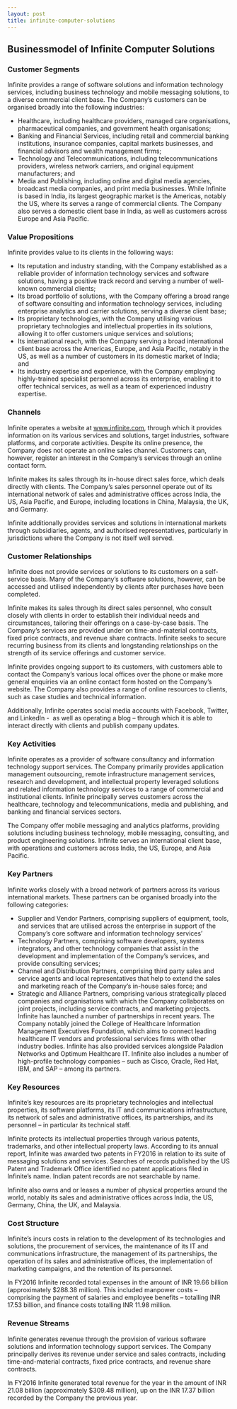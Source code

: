 ```yaml
---
layout: post
title: infinite-computer-solutions
---
```


Businessmodel of Infinite Computer Solutions
---------------------------------------------

### Customer Segments

Infinite provides a range of software solutions and information technology services, including business technology and mobile messaging solutions, to a diverse commercial client base. The Company’s customers can be organised broadly into the following industries:

 * Healthcare, including healthcare providers, managed care organisations, pharmaceutical companies, and government health organisations;
* Banking and Financial Services, including retail and commercial banking institutions, insurance companies, capital markets businesses, and financial advisors and wealth management firms;
* Technology and Telecommunications, including telecommunications providers, wireless network carriers, and original equipment manufacturers; and
* Media and Publishing, including online and digital media agencies, broadcast media companies, and print media businesses.
 While Infinite is based in India, its largest geographic market is the Americas, notably the US, where its serves a range of commercial clients. The Company also serves a domestic client base in India, as well as customers across Europe and Asia Pacific.

### Value Propositions

Infinite provides value to its clients in the following ways:

 * Its reputation and industry standing, with the Company established as a reliable provider of information technology services and software solutions, having a positive track record and serving a number of well-known commercial clients;
* Its broad portfolio of solutions, with the Company offering a broad range of software consulting and information technology services, including enterprise analytics and carrier solutions, serving a diverse client base;
* Its proprietary technologies, with the Company utilising various proprietary technologies and intellectual properties in its solutions, allowing it to offer customers unique services and solutions;
* Its international reach, with the Company serving a broad international client base across the Americas, Europe, and Asia Pacific, notably in the US, as well as a number of customers in its domestic market of India; and
* Its industry expertise and experience, with the Company employing highly-trained specialist personnel across its enterprise, enabling it to offer technical services, as well as a team of experienced industry expertise.
 ### Channels

Infinite operates a website at www.infinite.com, through which it provides information on its various services and solutions, target industries, software platforms, and corporate activities. Despite its online presence, the Company does not operate an online sales channel. Customers can, however, register an interest in the Company’s services through an online contact form.

Infinite makes its sales through its in-house direct sales force, which deals directly with clients. The Company’s sales personnel operate out of its international network of sales and administrative offices across India, the US, Asia Pacific, and Europe, including locations in China, Malaysia, the UK, and Germany.

Infinite additionally provides services and solutions in international markets through subsidiaries, agents, and authorised representatives, particularly in jurisdictions where the Company is not itself well served.

### Customer Relationships

Infinite does not provide services or solutions to its customers on a self-service basis. Many of the Company’s software solutions, however, can be accessed and utilised independently by clients after purchases have been completed.

Infinite makes its sales through its direct sales personnel, who consult closely with clients in order to establish their individual needs and circumstances, tailoring their offerings on a case-by-case basis. The Company’s services are provided under on time-and-material contracts, fixed price contracts, and revenue share contracts. Infinite seeks to secure recurring business from its clients and longstanding relationships on the strength of its service offerings and customer service.

Infinite provides ongoing support to its customers, with customers able to contact the Company’s various local offices over the phone or make more general enquiries via an online contact form hosted on the Company’s website. The Company also provides a range of online resources to clients, such as case studies and technical information.

Additionally, Infinite operates social media accounts with Facebook, Twitter, and LinkedIn -  as well as operating a blog – through which it is able to interact directly with clients and publish company updates.

### Key Activities

Infinite operates as a provider of software consultancy and information technology support services. The Company primarily provides application management outsourcing, remote infrastructure management services, research and development, and intellectual property leveraged solutions and related information technology services to a range of commercial and institutional clients. Infinite principally serves customers across the healthcare, technology and telecommunications, media and publishing, and banking and financial services sectors.

The Company offer mobile messaging and analytics platforms, providing solutions including business technology, mobile messaging, consulting, and product engineering solutions. Infinite serves an international client base, with operations and customers across India, the US, Europe, and Asia Pacific.

### Key Partners

Infinite works closely with a broad network of partners across its various international markets. These partners can be organised broadly into the following categories:

 * Supplier and Vendor Partners, comprising suppliers of equipment, tools, and services that are utilised across the enterprise in support of the Company’s core software and information technology services’
* Technology Partners, comprising software developers, systems integrators, and other technology companies that assist in the development and implementation of the Company’s services, and provide consulting services;
* Channel and Distribution Partners, comprising third party sales and service agents and local representatives that help to extend the sales and marketing reach of the Company’s in-house sales force; and
* Strategic and Alliance Partners, comprising various strategically placed companies and organisations with which the Company collaborates on joint projects, including service contracts, and marketing projects.
 Infinite has launched a number of partnerships in recent years. The Company notably joined the College of Healthcare Information Management Executives Foundation, which aims to connect leading healthcare IT vendors and professional services firms with other industry bodies. Infinite has also provided services alongside Paladion Networks and Optimum Healthcare IT. Infinite also includes a number of high-profile technology companies – such as Cisco, Oracle, Red Hat, IBM, and SAP – among its partners.

### Key Resources

Infinite’s key resources are its proprietary technologies and intellectual properties, its software platforms, its IT and communications infrastructure, its network of sales and administrative offices, its partnerships, and its personnel – in particular its technical staff.

Infinite protects its intellectual properties through various patents, trademarks, and other intellectual property laws. According to its annual report, Infinite was awarded two patents in FY2016 in relation to its suite of messaging solutions and services. Searches of records published by the US Patent and Trademark Office identified no patent applications filed in Infinite’s name. Indian patent records are not searchable by name.

Infinite also owns and or leases a number of physical properties around the world, notably its sales and administrative offices across India, the US, Germany, China, the UK, and Malaysia.

### Cost Structure

Infinite’s incurs costs in relation to the development of its technologies and solutions, the procurement of services, the maintenance of its IT and communications infrastructure, the management of its partnerships, the operation of its sales and administrative offices, the implementation of marketing campaigns, and the retention of its personnel.

In FY2016 Infinite recorded total expenses in the amount of INR 19.66 billion (approximately $288.38 million). This included manpower costs – comprising the payment of salaries and employee benefits – totalling INR 17.53 billion, and finance costs totalling INR 11.98 million.

### Revenue Streams

Infinite generates revenue through the provision of various software solutions and information technology support services. The Company principally derives its revenue under service and sales contracts, including time-and-material contracts, fixed price contracts, and revenue share contracts.

In FY2016 Infinite generated total revenue for the year in the amount of INR 21.08 billion (approximately $309.48 million), up on the INR 17.37 billion recorded by the Company the previous year.
